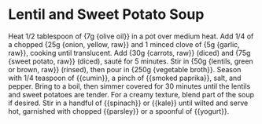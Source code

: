 # Lentil and Sweet Potato Soup

Heat 1/2 tablespoon of {7g {olive oil}} in a pot over medium heat. Add 1/4 of a chopped {25g {onion, yellow, raw}} and 1 minced clove of {5g {garlic, raw}}, cooking until translucent. Add {30g {carrots, raw}} (diced) and {75g {sweet potato, raw}} (diced), sauté for 5 minutes. Stir in {50g {lentils, green or brown, raw}} (rinsed), then pour in {250g {vegetable broth}}. Season with 1/4 teaspoon of {{cumin}}, a pinch of {{smoked paprika}}, salt, and pepper. Bring to a boil, then simmer covered for 30 minutes until the lentils and sweet potatoes are tender. For a creamy texture, blend part of the soup if desired. Stir in a handful of {{spinach}} or {{kale}} until wilted and serve hot, garnished with chopped {{parsley}} or a spoonful of {{yogurt}}.       

